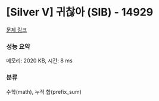 # [Silver V] 귀찮아 (SIB) - 14929 

[문제 링크](https://www.acmicpc.net/problem/14929) 

### 성능 요약

메모리: 2020 KB, 시간: 8 ms

### 분류

수학(math), 누적 합(prefix_sum)

